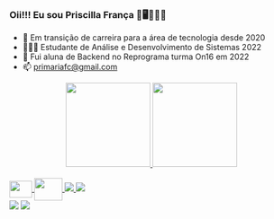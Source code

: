 ### Oii!!! Eu sou Priscilla França 👋🖥️🙋🏻‍♀️

 - 🚀 Em transição de carreira para a área de tecnologia desde 2020
 - 👩🏻‍💻 Estudante de Análise e Desenvolvimento de Sistemas 2022
 - 🌱 Fui aluna de Backend no Reprograma turma On16 em 2022
 - 📫 primariafc@gmail.com


<div align="center">
  <a href="https://linkedin.com/in/priscillamfcorreia">
  <img height="150em" src="https://github-readme-stats.vercel.app/api?username=priscilla05&show_icons=true&theme=moltack&include_all_commits=true&count_private=true"/>
  <img height="150em" src="https://github-readme-stats.vercel.app/api/top-langs/?username=priscilla05&layout=compact&langs_count=7&theme=moltack"/>
</div>
 <div style="display: inline_block"><br>
    <img align="center" height="30" width="40" <img src="https://cdn.jsdelivr.net/gh/devicons/devicon/icons/intellij/intellij-original.svg" />
    <img align="center" height="40" width="50" <img src="https://cdn.jsdelivr.net/gh/devicons/devicon/icons/java/java-original-wordmark.svg" />
   <img src="https://img.shields.io/badge/JavaScript-323330?style=for-the-badge&logo=javascript&logoColor=F7DF1E" />
  
   <img src="https://img.shields.io/badge/Node.js-43853D?style=for-the-badge&logo=node.js&logoColor=white" />
</div>  
  
   <div>
   <a href="https://linkedin.com/in/priscillamfcorreia"><img src="https://img.shields.io/badge/-LinkedIn-%230077B5?style=for-the-badge&logo=linkedin&logoColor=white"></a> 
      <a href= "https://www.instagram.com/pris.mfc/" target="_blank"><img src="https://img.shields.io/badge/-Instagram-%23E4405F?style=for-the-badge&logo=instagram&logoColor=white"></a>
     </div>
          
          
